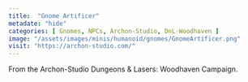 ```yaml
---
title:  "Gnome Artificer"
metadate: "hide"
categories: [ Gnomes, NPCs, Archon-Studio, DnL-Woodhaven ]
image: "/assets/images/minis/humanoid/gnomes/GnomeArtificer.png"
visit: "https://archon-studio.com/"
---
```

From the Archon-Studio Dungeons & Lasers: Woodhaven Campaign.